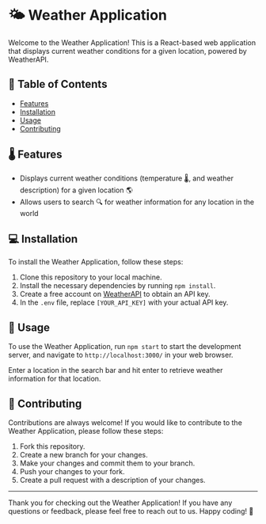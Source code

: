 # 🌤️ Weather Application

Welcome to the Weather Application! This is a React-based web application that displays current weather conditions for a given location, powered by WeatherAPI.

## 📜 Table of Contents

- [Features](#features)
- [Installation](#installation)
- [Usage](#usage)
- [Contributing](#contributing)


## 🌡️ Features

- Displays current weather conditions (temperature 🌡️, and weather description) for a given location 🌎
- Allows users to search 🔍 for weather information for any location in the world

## 💻 Installation

To install the Weather Application, follow these steps:

1. Clone this repository to your local machine.
2. Install the necessary dependencies by running `npm install`.
3. Create a free account on [WeatherAPI](https://www.weatherapi.com/) to obtain an API key.
4. In the `.env` file, replace `[YOUR_API_KEY]` with your actual API key.

## 🚀 Usage

To use the Weather Application, run `npm start` to start the development server, and navigate to `http://localhost:3000/` in your web browser. 

Enter a location in the search bar and hit enter to retrieve weather information for that location.

## 🤝 Contributing

Contributions are always welcome! If you would like to contribute to the Weather Application, please follow these steps:

1. Fork this repository.
2. Create a new branch for your changes.
3. Make your changes and commit them to your branch.
4. Push your changes to your fork.
5. Create a pull request with a description of your changes.

---

Thank you for checking out the Weather Application! If you have any questions or feedback, please feel free to reach out to us. Happy coding! 🎉
